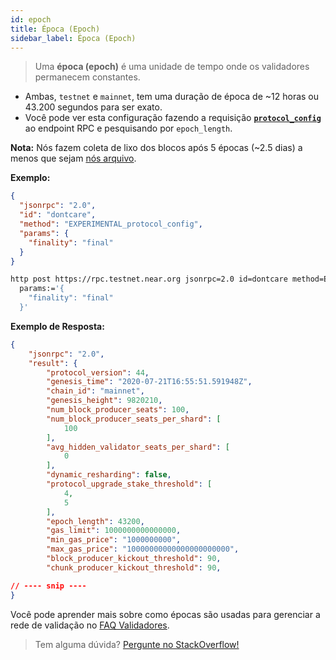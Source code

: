 ```yaml
---
id: epoch
title: Época (Epoch)
sidebar_label: Época (Epoch)
---
```


> Uma **época (epoch)** é uma unidade de tempo onde os validadores permanecem constantes.

- Ambas, `testnet` e `mainnet`, tem uma duração de época de ~12 horas ou 43.200 segundos para ser exato.
- Você pode ver esta configuração fazendo a requisição **[`protocol_config`](/docs/api/rpc#protocol-config)** ao endpoint RPC e pesquisando por `epoch_length`.

**Nota:** Nós fazem coleta de lixo dos blocos após 5 épocas (~2.5 dias) a menos que sejam [nós arquivo](/docs/roles/integrator/exchange-integration#running-an-archival-node).

**Exemplo:**

<!--DOCUSAURUS_CODE_TABS-->

<!--JSON-->

```json
{
  "jsonrpc": "2.0",
  "id": "dontcare",
  "method": "EXPERIMENTAL_protocol_config",
  "params": {
    "finality": "final"
  }
}
```

<!--HTTPie-->

```bash
http post https://rpc.testnet.near.org jsonrpc=2.0 id=dontcare method=EXPERIMENTAL_protocol_config \
  params:='{
    "finality": "final"
  }'
```

<!--END_DOCUSAURUS_CODE_TABS-->

**Exemplo de Resposta:**

```json
{
    "jsonrpc": "2.0",
    "result": {
        "protocol_version": 44,
        "genesis_time": "2020-07-21T16:55:51.591948Z",
        "chain_id": "mainnet",
        "genesis_height": 9820210,
        "num_block_producer_seats": 100,
        "num_block_producer_seats_per_shard": [
            100
        ],
        "avg_hidden_validator_seats_per_shard": [
            0
        ],
        "dynamic_resharding": false,
        "protocol_upgrade_stake_threshold": [
            4,
            5
        ],
        "epoch_length": 43200,
        "gas_limit": 1000000000000000,
        "min_gas_price": "1000000000",
        "max_gas_price": "10000000000000000000000",
        "block_producer_kickout_threshold": 90,
        "chunk_producer_kickout_threshold": 90,

// ---- snip ----
}
```

Você pode aprender mais sobre como épocas são usadas para gerenciar a rede de validação no [FAQ Validadores](/docs/validator/staking-faq#what-is-an-epoch).

> Tem alguma dúvida?
   <a href="https://stackoverflow.com/questions/tagged/nearprotocol"><h8> Pergunte no StackOverflow! </h8></a>
